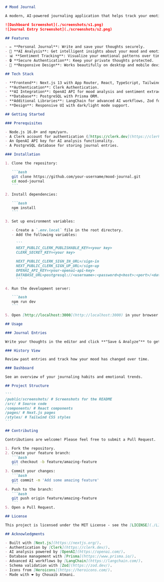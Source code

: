 ````markdown
# Mood Journal

A modern, AI-powered journaling application that helps track your emotions and provides insights into your mental wellbeing.

![Dashboard Screenshot](./screenshots/s1.png)
![Journal Entry Screenshot](./screenshots/s2.png)

## Features

- ✏️ **Personal Journal**: Write and save your thoughts securely.
- 🧠 **AI Analysis**: Get intelligent insights about your mood and emotions and generates a color based on the mood.
- 📊 **Sentiment Tracking**: Visualize your emotional patterns over time.
- 🔒 **Secure Authentication**: Keep your private thoughts protected.
- 📱 **Responsive Design**: Works beautifully on desktop and mobile devices.

## Tech Stack

- **Frontend**: Next.js 13 with App Router, React, TypeScript, Tailwind CSS.
- **Authentication**: Clerk Authentication.
- **AI Integration**: OpenAI API for mood analysis and sentiment extraction.
- **Database**: PostgreSQL with Prisma ORM.
- **Additional Libraries**: LangChain for advanced AI workflows, Zod for schema validation.
- **Design**: Responsive UI with dark/light mode support.

## Getting Started

### Prerequisites

- Node.js 16.8+ and npm/yarn.
- A Clerk account for authentication ([https://clerk.dev](https://clerk.dev)).
- An OpenAI API key for AI analysis functionality.
- A PostgreSQL database for storing journal entries.

### Installation

1. Clone the repository:

   ```bash
   git clone https://github.com/your-username/mood-journal.git
   cd mood-journal
   ```

2. Install dependencies:

   ```bash
   npm install
   ```

3. Set up environment variables:

   - Create a `.env.local` file in the root directory.
   - Add the following variables:

     ```
     NEXT_PUBLIC_CLERK_PUBLISHABLE_KEY=<your key>
     CLERK_SECRET_KEY=<your key>

     NEXT_PUBLIC_CLERK_SIGN_IN_URL=/sign-in
     NEXT_PUBLIC_CLERK_SIGN_UP_URL=/sign-up
     OPENAI_API_KEY=<your-openai-api-key>
     DATABASE_URL=postgresql://<username>:<password>@<host>:<port>/<database>
     ```

4. Run the development server:

   ```bash
   npm run dev
   ```

5. Open [http://localhost:3000](http://localhost:3000) in your browser.

## Usage

### Journal Entries

Write your thoughts in the editor and click **"Save & Analyze"** to get AI-generated insights about your mood, subject matter, and emotional tone.

### History View

Review past entries and track how your mood has changed over time.

### Dashboard

See an overview of your journaling habits and emotional trends.

## Project Structure

```
/public/screenshots/ # Screenshots for the README
/src/ # Source code
/components/ # React components
/pages/ # Next.js pages
/styles/ # Tailwind CSS styles
```

## Contributing

Contributions are welcome! Please feel free to submit a Pull Request.

1. Fork the repository.
2. Create your feature branch:
   ```bash
   git checkout -b feature/amazing-feature
   ```
3. Commit your changes:
   ```bash
   git commit -m 'Add some amazing feature'
   ```
4. Push to the branch:
   ```bash
   git push origin feature/amazing-feature
   ```
5. Open a Pull Request.

## License

This project is licensed under the MIT License - see the [LICENSE](./LICENSE) file for details.

## Acknowledgments

- Built with [Next.js](https://nextjs.org/).
- Authentication by [Clerk](https://clerk.dev/).
- AI analysis powered by [OpenAI](https://openai.com/).
- Database management with [Prisma](https://www.prisma.io/).
- Advanced AI workflows by [LangChain](https://langchain.com/).
- Schema validation with [Zod](https://zod.dev/).
- Icons from [Heroicons](https://heroicons.com/).
- Made with ❤️ by Chouaib Atmani.
````
